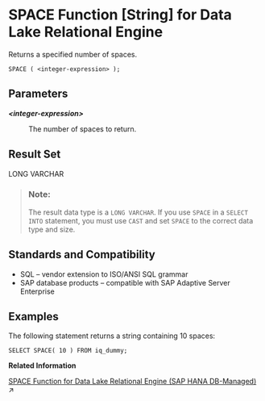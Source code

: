 <!-- loioa5815e2c84f210158cf48f3c618df22c -->

# SPACE Function \[String\] for Data Lake Relational Engine

Returns a specified number of spaces.



```
SPACE ( <integer-expression> );
```



<a name="loioa5815e2c84f210158cf48f3c618df22c__SPACE_parm1"/>

## Parameters


<dl>
<dt><b>

*<integer-expression\>*

</b></dt>
<dd>

The number of spaces to return.



</dd>
</dl>



<a name="loioa5815e2c84f210158cf48f3c618df22c__SPACE_returns1"/>

## Result Set

LONG VARCHAR

> ### Note:  
> The result data type is a `LONG VARCHAR`. If you use `SPACE` in a `SELECT INTO` statement, you must use `CAST` and set `SPACE` to the correct data type and size.



<a name="loioa5815e2c84f210158cf48f3c618df22c__SPACE_standards1"/>

## Standards and Compatibility

-   SQL – vendor extension to ISO/ANSI SQL grammar
-   SAP database products – compatible with SAP Adaptive Server Enterprise



<a name="loioa5815e2c84f210158cf48f3c618df22c__SPACE_example1"/>

## Examples

The following statement returns a string containing 10 spaces:

```
SELECT SPACE( 10 ) FROM iq_dummy;
```

**Related Information**  


[SPACE Function for Data Lake Relational Engine (SAP HANA DB-Managed)](https://help.sap.com/viewer/a898e08b84f21015969fa437e89860c8/2024_3_QRC/en-US/ad081410a2bf423c888257b5d0f621a3.html "Returns a specified number of spaces.") :arrow_upper_right:

